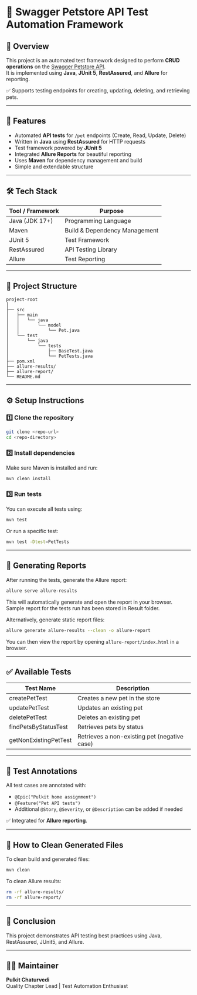 # 🐾 Swagger Petstore API Test Automation Framework

## 📖 Overview

This project is an automated test framework designed to perform **CRUD operations** on the [Swagger Petstore API](https://petstore.swagger.io/).  
It is implemented using **Java**, **JUnit 5**, **RestAssured**, and **Allure** for reporting.

✅ Supports testing endpoints for creating, updating, deleting, and retrieving pets.

---

## 🚀 Features

- Automated **API tests** for `/pet` endpoints (Create, Read, Update, Delete)
- Written in **Java** using **RestAssured** for HTTP requests
- Test framework powered by **JUnit 5**
- Integrated **Allure Reports** for beautiful reporting
- Uses **Maven** for dependency management and build
- Simple and extendable structure

---

## 🛠️ Tech Stack

| Tool / Framework    | Purpose                          |
|--------------------|----------------------------------|
| Java (JDK 17+)      | Programming Language             |
| Maven               | Build & Dependency Management    |
| JUnit 5             | Test Framework                   |
| RestAssured         | API Testing Library              |
| Allure              | Test Reporting                   |

---

## 📂 Project Structure

```
project-root
│
├── src
│   ├── main
│   │   └── java
│   │       └── model
│   │           └── Pet.java
│   └── test
│       └── java
│           └── tests
│               ├── BaseTest.java
│               └── PetTests.java
├── pom.xml
├── allure-results/
├── allure-report/
└── README.md
```

---

## ⚙️ Setup Instructions

### 1️⃣ **Clone the repository**

```bash
git clone <repo-url>
cd <repo-directory>
```

### 2️⃣ **Install dependencies**

Make sure Maven is installed and run:

```bash
mvn clean install
```

### 3️⃣ **Run tests**

You can execute all tests using:

```bash
mvn test
```

Or run a specific test:

```bash
mvn test -Dtest=PetTests
```

---

## 📝 Generating Reports

After running the tests, generate the Allure report:

```bash
allure serve allure-results
```

This will automatically generate and open the report in your browser. Sample report for the tests run has been stored in Result folder. 

Alternatively, generate static report files:

```bash
allure generate allure-results --clean -o allure-report
```

You can then view the report by opening `allure-report/index.html` in a browser.

---

## ✅ Available Tests

| Test Name               | Description                                  |
|------------------------|----------------------------------------------|
| createPetTest           | Creates a new pet in the store               |
| updatePetTest           | Updates an existing pet                      |
| deletePetTest           | Deletes an existing pet                      |
| findPetsByStatusTest    | Retrieves pets by status                     |
| getNonExistingPetTest   | Retrieves a non-existing pet (negative case) |

---

## 📝 Test Annotations

All test cases are annotated with:

- `@Epic("Pulkit home assignment")`
- `@Feature("Pet API tests")`
- Additional `@Story`, `@Severity`, or `@Description` can be added if needed

✅ Integrated for **Allure reporting**.

---

## 📌 How to Clean Generated Files

To clean build and generated files:

```bash
mvn clean
```

To clean Allure results:

```bash
rm -rf allure-results/
rm -rf allure-report/
```

---

## 🏁 Conclusion

This project demonstrates API testing best practices using Java, RestAssured, JUnit5, and Allure.

---

## 🙋‍♂️ Maintainer

**Pulkit Chaturvedi**  
Quality Chapter Lead | Test Automation Enthusiast

